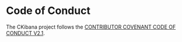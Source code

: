 # Code of Conduct
The CKibana project follows the [CONTRIBUTOR COVENANT CODE OF CONDUCT V2.1](https://www.contributor-covenant.org/version/2/1/code_of_conduct/).

